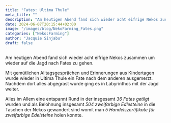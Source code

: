 ```yaml
---
title: "Fates: Ultima Thule"
meta_title: ""
description: "Am heutigen Abend fand sich wieder acht eifrige Nekos zusammen um wieder auf die Jagd nach Fates zu gehen. "
date: 2024-06-07T20:15:44+02:00
image: "/images/blog/NekoFarming_Fates.png"
categories: ["Neko:Farming"]
author: "Jacquie Sinjabu"
draft: false
---
```


Am heutigen Abend fand sich wieder acht eifrige Nekos zusammen um wieder auf die Jagd nach Fates zu gehen. 

Mit gemütlichen Alltagsgesprächen und Erinnerungen aus Kindertagen wurde wieder in Ultima Thule ein Fate nach dem anderen ausgemerzt. Nachdem dort alles abgegrast wurde ging es in Labyrinthos mit der Jagd weiter. 

Alles im Allem eine entspannt Rund in der insgesamt *36 Fates getilgt* wurden und als Belohnung insgesamt *504 zweifarbige Edlesteine* in die Taschen der Nekos gewandert sind womit man *5 Handelszertifikate für zweifarbige Edelsteine* holen konnte.